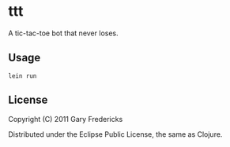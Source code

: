 # ttt

A tic-tac-toe bot that never loses.

## Usage

`lein run`

## License

Copyright (C) 2011 Gary Fredericks

Distributed under the Eclipse Public License, the same as Clojure.

